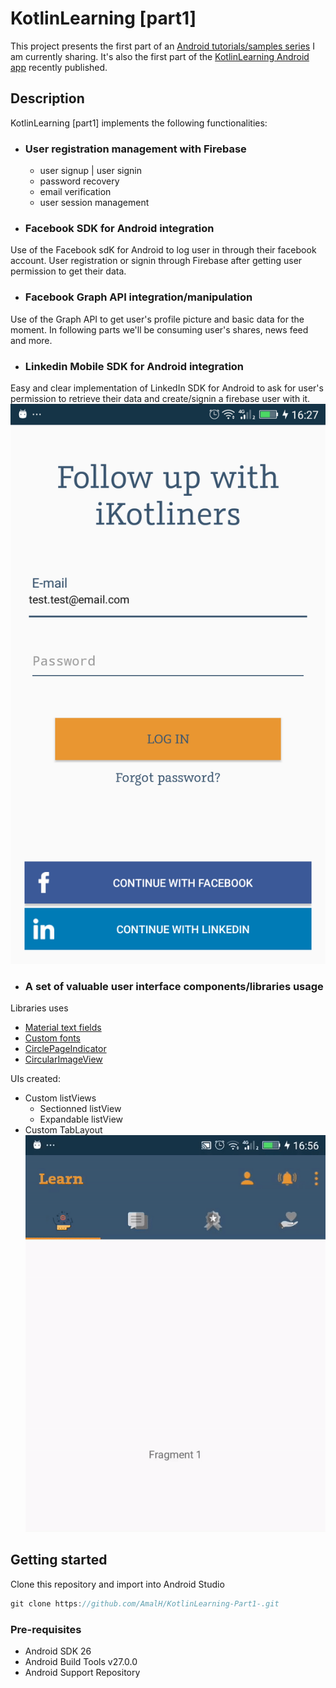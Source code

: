 # KotlinLearning [part1]
This project presents the first part of an [Android tutorials/samples series](http://www.amalhichri.net) I am currently sharing.
It's also the first part of the [KotlinLearning Android app](http://www.amalhichri.net) recently published.

## Description

KotlinLearning [part1] implements the following functionalities:

* ### User registration management with Firebase
    * user signup | user signin
    * password recovery
    * email verification
    * user session management

* ### Facebook SDK for Android integration
Use of the Facebook sdK for Android to log user in through their facebook account.
User registration or signin through Firebase after getting user permission to get their data.


* ### Facebook Graph API integration/manipulation
Use of the Graph API to get user's profile picture and basic data for the moment.
In following parts we'll be consuming user's shares, news feed and more.

* ### Linkedin Mobile SDK for Android integration
Easy and clear implementation of LinkedIn SDK for Android to ask for user's permission to retrieve their data and create/signin a firebase user with it.
![tabLayout](https://raw.githubusercontent.com/AmalH/KotlinLearning-Part1-/master/screenshots/loginUI.png)

* ### A set of valuable user interface components/libraries usage
Libraries uses
* [Material text fields](https://github.com/rey5137/Material/wiki/Text-Field)
* [Custom fonts](https://github.com/chrisjenx/Calligraphy)
* [CirclePageIndicator](https://github.com/ongakuer/CircleIndicator)
* [CircularImageView](https://github.com/hdodenhof/CircleImageView)

UIs created:
* Custom listViews
    *  Sectionned listView
    *  Expandable listView
* Custom TabLayout
![tabLayout](https://raw.githubusercontent.com/AmalH/KotlinLearning-Part1-/master/screenshots/tabLayout.gif)

## Getting started
Clone this repository and import into Android Studio
```javascript
git clone https://github.com/AmalH/KotlinLearning-Part1-.git
```
### Pre-requisites
* Android SDK 26
* Android Build Tools v27.0.0
* Android Support Repository
